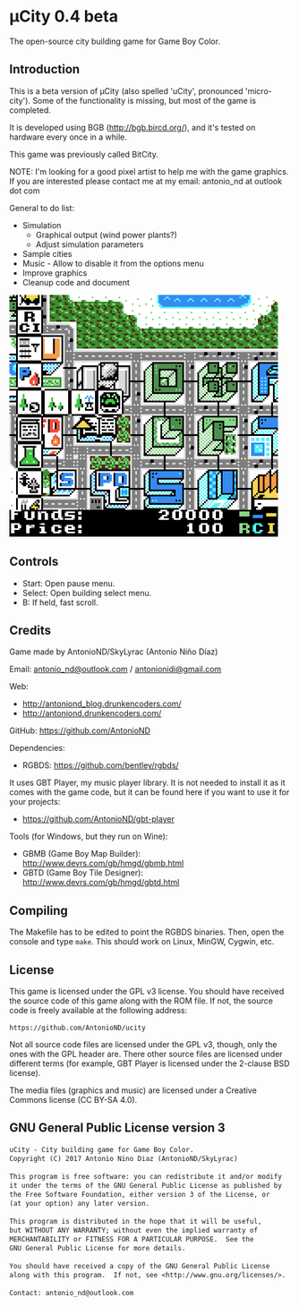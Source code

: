 µCity 0.4 beta
==============

The open-source city building game for Game Boy Color.

Introduction
------------

This is a beta version of µCity (also spelled 'uCity', pronounced 'micro-city').
Some of the functionality is missing, but most of the game is completed.

It is developed using BGB (http://bgb.bircd.org/), and it's tested on hardware
every once in a while.

This game was previously called BitCity.

NOTE: I'm looking for a good pixel artist to help me with the game graphics. If
you are interested please contact me at my email: antonio_nd at outlook dot com

General to do list:
- Simulation
  - Graphical output (wind power plants?)
  - Adjust simulation parameters
- Sample cities
- Music - Allow to disable it from the options menu
- Improve graphics
- Cleanup code and document

![](screenshot.png)

Controls
--------

- Start: Open pause menu.
- Select: Open building select menu.
- B: If held, fast scroll.

Credits
-------

Game made by AntonioND/SkyLyrac (Antonio Niño Díaz)

Email: antonio_nd@outlook.com / antonionidi@gmail.com

Web:
- http://antoniond_blog.drunkencoders.com/
- http://antoniond.drunkencoders.com/

GitHub: https://github.com/AntonioND

Dependencies:
- RGBDS: https://github.com/bentley/rgbds/

It uses GBT Player, my music player library. It is not needed to install it as
it comes with the game code, but it can be found here if you want to use it
for your projects:
- https://github.com/AntonioND/gbt-player

Tools (for Windows, but they run on Wine):
- GBMB (Game Boy Map Builder): http://www.devrs.com/gb/hmgd/gbmb.html
- GBTD (Game Boy Tile Designer): http://www.devrs.com/gb/hmgd/gbtd.html

Compiling
---------

The Makefile has to be edited to point the RGBDS binaries. Then, open the
console and type `make`. This should work on Linux, MinGW, Cygwin, etc.

License
-------

This game is licensed under the GPL v3 license. You should have received the
source code of this game along with the ROM file. If not, the source code is
freely available at the following address:

    https://github.com/AntonioND/ucity

Not all source code files are licensed under the GPL v3, though, only the ones
with the GPL header are. There other source files are licensed under different
terms (for example, GBT Player is licensed under the 2-clause BSD license).

The media files (graphics and music) are licensed under a Creative Commons
license (CC BY-SA 4.0).

GNU General Public License version 3
------------------------------------

    uCity - City building game for Game Boy Color.
    Copyright (C) 2017 Antonio Nino Diaz (AntonioND/SkyLyrac)

    This program is free software: you can redistribute it and/or modify
    it under the terms of the GNU General Public License as published by
    the Free Software Foundation, either version 3 of the License, or
    (at your option) any later version.

    This program is distributed in the hope that it will be useful,
    but WITHOUT ANY WARRANTY; without even the implied warranty of
    MERCHANTABILITY or FITNESS FOR A PARTICULAR PURPOSE.  See the
    GNU General Public License for more details.

    You should have received a copy of the GNU General Public License
    along with this program.  If not, see <http://www.gnu.org/licenses/>.

    Contact: antonio_nd@outlook.com

